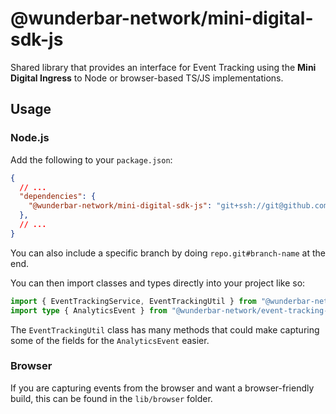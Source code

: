 # @wunderbar-network/mini-digital-sdk-js

Shared library that provides an interface for Event Tracking using the **Mini Digital Ingress** to Node or browser-based TS/JS implementations.

## Usage

### Node.js

Add the following to your `package.json`:

```json
{
  // ...
  "dependencies": {
    "@wunderbar-network/mini-digital-sdk-js": "git+ssh://git@github.com:WunderbarNetwork/mini-digital-sdk-js.git",
  },
  // ...
}
```

You can also include a specific branch by doing `repo.git#branch-name` at the end.

You can then import classes and types directly into your project like so:

```ts
import { EventTrackingService, EventTrackingUtil } from "@wunderbar-network/event-tracking-service";
import type { AnalyticsEvent } from "@wunderbar-network/event-tracking-service";
```

The `EventTrackingUtil` class has many methods that could make capturing some of the fields for the `AnalyticsEvent` easier.

### Browser

If you are capturing events from the browser and want a browser-friendly build, this can be found in the `lib/browser` folder.

